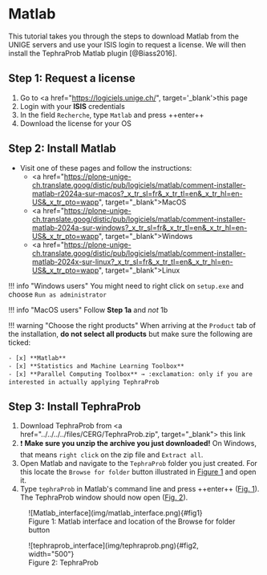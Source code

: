 # Matlab

This tutorial takes you through the steps to download Matlab from the UNIGE servers and use your ISIS login to request a license. We will then install the TephraProb Matlab plugin [@Biass2016].

## Step 1: Request a license 

1. Go to <a href="https://logiciels.unige.ch/", target='_blank'>this page</a>
2. Login with your **ISIS** credentials
3. In the field `Recherche`, type `Matlab` and press ++enter++
4. Download the license for your OS

## Step 2: Install Matlab 

- Visit one of these pages and follow the instructions:
    - <a href="https://plone-unige-ch.translate.goog/distic/pub/logiciels/matlab/comment-installer-matlab-r2024a-sur-macos?_x_tr_sl=fr&_x_tr_tl=en&_x_tr_hl=en-US&_x_tr_pto=wapp", target="_blank">MacOS</a>
    - <a href="https://plone-unige-ch.translate.goog/distic/pub/logiciels/matlab/comment-installer-matlab-2024a-sur-windows?_x_tr_sl=fr&_x_tr_tl=en&_x_tr_hl=en-US&_x_tr_pto=wapp", target="_blank">Windows</a>
    - <a href="https://plone-unige-ch.translate.goog/distic/pub/logiciels/matlab/comment-installer-matlab-2024x-sur-linux?_x_tr_sl=fr&_x_tr_tl=en&_x_tr_hl=en-US&_x_tr_pto=wapp", target="_blank">Linux</a>

!!! info "Windows users"
    You might need to right click on `setup.exe` and choose `Run as administrator`

!!! info "MacOS users"
    Follow **Step 1a** and *not* 1b

!!! warning "Choose the right products"
    When arriving at the `Product` tab of the installation, **do not select all products** but make sure the following are ticked:

    - [x] **Matlab**
    - [x] **Statistics and Machine Learning Toolbox**
    - [x] **Parallel Computing Toolbox** → :exclamation: only if you are interested in actually applying TephraProb

## Step 3: Install TephraProb

1. Download TephraProb from <a href="../../../../files/CERG/TephraProb.zip", target="_blank"> this link</a>
2. :exclamation: **Make sure you unzip the archive you just downloaded!** On Windows, that means `right click` on the zip file and `Extract all`.
3. Open Matlab and navigate to the `TephraProb` folder you just created. For this locate the `Browse for folder` button illustrated in [Figure 1](#fig1) and open it.
4. Type `tephraProb` in Matlab's command line and press ++enter++ ([Fig. 1](#fig1)). The TephraProb window should now open ([Fig. 2](#fig2)).

<figure markdown>
  ![Matlab_interface](img/matlab_interface.png){#fig1}
  <figcaption>Figure 1: Matlab interface and location of the Browse for folder button</figcaption>
</figure>

<figure markdown>
  ![tephraprob_interface](img/tephraprob.png){#fig2, width="500"}
  <figcaption>Figure 2: TephraProb</figcaption>
</figure>
